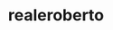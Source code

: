 ---
title: realeroberto
github: https://github.com/realeroberto
mode: dark
transition: 1s
score: 75.5
archetype:
- Descriptive
---